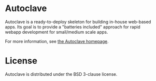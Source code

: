 Autoclave
=========

Autoclave is a ready-to-deploy skeleton for building in-house web-based apps. Its goal is to provide a "batteries included" approach for rapid webapp development for small/medium scale apps.

For more information, see [the Autoclave homepage](http://vmalloc.github.com/autoclave/).

License
=======

Autoclave is distributed under the BSD 3-clause license.